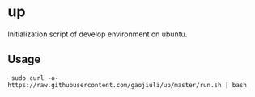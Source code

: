 # up
Initialization script of develop environment on ubuntu.

## Usage

` sudo curl -o- https://raw.githubusercontent.com/gaojiuli/up/master/run.sh | bash`
